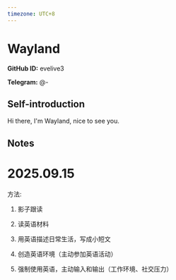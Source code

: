 ```yaml
---
timezone: UTC+8
---
```


# Wayland

**GitHub ID:** evelive3

**Telegram:** @-

## Self-introduction

Hi there, I'm Wayland, nice to see you.

## Notes
<!-- Content_START -->
# 2025.09.15
<!-- DAILY_CHECKIN_2025-09-15_START -->
方法:

1.  影子跟读
    
2.  读英语材料
    
3.  用英语描述日常生活，写成小短文
    
4.  创造英语环境（主动参加英语活动）
    
5.  强制使用英语，主动输入和输出（工作环境、社交压力）
<!-- DAILY_CHECKIN_2025-09-15_END -->
<!-- Content_END -->
